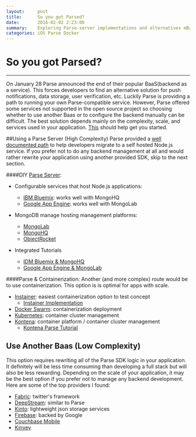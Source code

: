 ```yaml
---
layout:     post
title:      So you got Parsed?
date:       2016-02-02 2:23:00
summary:    Exploring Parse-server implementations and alternatives mBaaS providers
categories: iOS Parse Docker
---
```


# So you got Parsed?
***

On January 28 Parse announced the end of their popular BaaS(backend as a service). This forces developers to find an alternative solution for push notifications, data storage, user verification, etc. Luckily Parse is providing a path to running your own Parse-compatible service. However, Parse offered some services not supported in the open source project so choosing whether to use another Baas or to configure the backend manually can be difficult. The best solution depends mainly on the complexity, scale, and services used in your application. [This](https://github.com/relatedcode/ParseAlternatives) should help get you started.




##Using a Parse Server (High Complexity)
Parse provided a [well documented path](https://parse.com/docs/server/guide) to help developers migrate to a self hosted Node.js service. If you prefer not to do any backend management at all and would rather rewrite your application using another provided SDK, skip to the next section.

####DIY [Parse Server](https://github.com/ParsePlatform/parse-server):

* Configurable services that host Node.js applications:
	* [IBM Bluemix](https://console.ng.bluemix.net/): works well with MongoHQ
	* [Google App Engine](https://cloud.google.com/nodejs/): works well with MongoLab

* MongoDB manage hosting management platforms:
	* [MongoLab](https://mongolab.com)
	* [MongoHQ](https://www.compose.io/mongodb/)
	* [ObjectRocket](http://objectrocket.com/mongodb/)

* Integrated Tutorials
	* [IDM Bluemix & MongoHQ](https://console.ng.bluemix.net/)
	* [Google App Engine & MongoLab](https://medium.com/google-cloud/deploying-parse-server-to-google-app-engine-6bc0b7451d50)


####Parse & Containerization:
Another (and more complex) route would be to use containerization. This option is is optimal for apps with scale.

* [Instainer](http://beta.instainer.com/): easiest containerization option to test concept
	* [Instainer Implementation](https://hub.docker.com/r/instainer/parse-server/)
* [Docker Swarm](https://www.docker.com/products/docker-swarm): containerization deployment	 
* [Kubernetes](http://kubernetes.io/): container cluster management
* [Kontena](http://www.kontena.io/): container platform / container cluster management
	* [Kontena Parse Tutorial](http://blog.kontena.io/how-to-install-and-run-private-parse-server-in-production/)



## Use Another Baas (Low Complexity)
This option requires rewriting all of the Parse SDK logic in your application. It definitely will be less time consuming than developing a full stack but will also be less rewarding. Depending on the scale of your application, it may be the best option if you prefer not to manage any backend development. Here are some of the top providers I found:

* [Fabric](https://get.fabric.io/): twitter's framework
* [DeepStream](http://deepstream.io/): similar to Parse
* [Kinto](http://kinto.readthedocs.org/en/latest/): lightweight json storage services
* [Firebase](https://www.firebase.com/): backed by Google
* [Couchbase Mobile](http://www.couchbase.com/)
* [Kinvey](http://www.kinvey.com/)
